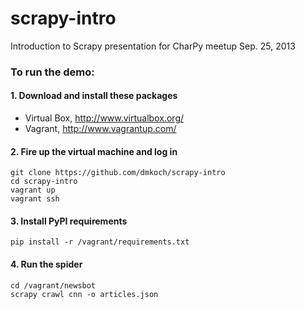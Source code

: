 scrapy-intro
============

Introduction to Scrapy presentation for CharPy meetup Sep. 25, 2013

### To run the demo:

#### 1. Download and install these packages

* Virtual Box, http://www.virtualbox.org/
* Vagrant, http://www.vagrantup.com/

#### 2. Fire up the virtual machine and log in

    git clone https://github.com/dmkoch/scrapy-intro
    cd scrapy-intro
    vagrant up
    vagrant ssh

#### 3. Install PyPI requirements

    pip install -r /vagrant/requirements.txt

#### 4. Run the spider

    cd /vagrant/newsbot
    scrapy crawl cnn -o articles.json
